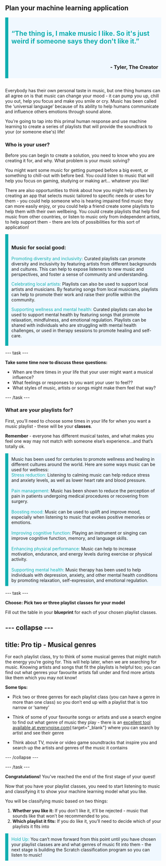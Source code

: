 ## Plan your machine learning application

<div style='border-left: solid; border-width:10px; border-color: #0faeb0; background-color: aliceblue; padding: 10px;'>
<h2 style="color: #0faeb0">“The thing is, I make music I like. So it's just weird if someone says they don't like it.”</h2> </div>
<div style='border-left: solid; border-width:10px; border-color: #0faeb0; background-color: aliceblue; padding: 10px; text-align: right'>
<h3>- Tyler, The Creator</h3>
</div>
<br>

Everybody has their own personal taste in music, but one thing humans can all agree on is that music can change your mood - it can pump you up, chill you out, help you focus and make you smile or cry. Music has been called the ‘universal language’ because of its ability to help humans communicate and influence others emotions through sound alone. 

You’re going to tap into this primal human response and use machine learning to create a series of playlists that will provide the soundtrack to your (or someone else's) life!

### Who is your user?

Before you can begin to create a solution, you need to know who you are creating it for, and why. What problem is your music solving?

You might want some music for getting pumped before a big event, or something to chill-out with before bed. You could listen to music that will help you focus on gaming, studying or making art… whatever you like! 

There are also opportunities to think about how you might help others by creating an app that selects music tailored to specific needs or uses for them - you could help someone who is hearing impaired find music they can more easily enjoy, or you could help a friend create some playlists to help them with their own wellbeing. You could create playlists that help find music from other countries, or listen to music only from independent artists, to help support them - there are lots of possibilities for this sort of application!

<div style='border-left: solid; border-width:10px; border-color: #0faeb0; background-color: aliceblue; padding: 10px;'>
<h3> Music for social good:</h3>

<span style="color: #0faeb0">Promoting diversity and inclusivity:</span> Curated playlists can promote diversity and inclusivity by featuring artists from different backgrounds and cultures. This can help to expose listeners to new music and perspectives, and foster a sense of community and understanding.

<span style="color: #0faeb0">Celebrating local artists:</span> Playlists can also be used to support local artists and musicians. By featuring songs from local musicians, playlists can help to promote their work and raise their profile within the community.

<span style="color: #0faeb0">Supporting wellness and mental health:</span> Curated playlists can also be used to support mental health by featuring songs that promote relaxation, mindfulness, and emotional regulation. Playlists can be shared with individuals who are struggling with mental health challenges, or used in therapy sessions to promote healing and self-care.

</div>

--- task ---

**Take some time now to discuss these questions:**

+ When are there times in your life that your user might want a musical influence?
+ What feelings or responses to you want your user to feel??
+ What styles of music, artists or songs might make them feel that way?

--- /task ---

### What are your playlists for?

First, you’ll need to choose some times in your life for when you want a music playlist - these will be your **classes**. 

**Remember** - everyone has different musical tastes, and what makes you feel one way may not match with someone else’s experience…and that’s totally ok.

<div style='border-left: solid; border-width:10px; border-color: #0faeb0; background-color: aliceblue; padding: 10px;'>
Music has been used for centuries to promote wellness and healing in different cultures around the world. Here are some ways music can be used for wellness:
<br>
<span style="color: #0faeb0">Stress reduction:</span> Listening to calming music can help reduce stress and anxiety levels, as well as lower heart rate and blood pressure.
<br><br>
<span style="color: #0faeb0">Pain management:</span> Music has been shown to reduce the perception of pain in patients undergoing medical procedures or recovering from surgery.
<br><br>
<span style="color: #0faeb0">Boosting mood:</span> Music can be used to uplift and improve mood, especially when listening to music that evokes positive memories or emotions.
<br><br>
<span style="color: #0faeb0">Improving cognitive function:</span> Playing an instrument or singing can improve cognitive function, memory, and language skills.
<br><br>
<span style="color: #0faeb0">Enhancing physical performance:</span> Music can help to increase motivation, endurance, and energy levels during exercise or physical activity.
<br><br>
<span style="color: #0faeb0">Supporting mental health:</span> Music therapy has been used to help individuals with depression, anxiety, and other mental health conditions by promoting relaxation, self-expression, and emotional regulation.
<br>
</div>

--- task ---

**Choose: Pick two or three playlist classes for your model**

Fill out the table in your **blueprint** for each of your chosen playlist classes. 

--- collapse ---
---
title: Pro tip - Musical genres
---

For each playlist class, try to think of some musical genres that might match the energy you’re going for. This will help later, when we are searching for music. Knowing artists and songs that fit the playlists is helpful too; you can find out what genres your favourite artists fall under and find more artists like them which you may not know!

**Some tips:**
+ Pick two or three genres for each playlist class (you can have a genre in more than one class) so you don’t end up with a playlist that is too narrow or ‘samey’

+ Think of some of your favourite songs or artists and use a search engine to find out what genre of music they play - there is an [excellent tool available at everynoise.com](https://everynoise.com/){:target="_blank"} where you can search by artist and see their genre

+ Think about TV, movie or video game soundtracks that inspire you and search up the artists and genres of the music it contains

--- /collapse ---

--- /task ---

**Congratulations!** You've reached the end of the first stage of your quest! 

Now that you have your playlist classes, you need to start listening to music and classifying it to show your machine learning model what you like.

You will be classifying music based on two things: 
1. **Whether you like it:** If you don’t like it, it’ll be rejected - music that sounds like that won’t be recommended to you.
2. **Which playlist it fits:** If you do like it, you’ll need to decide which of your playlists it fits into

<p style='border-left: solid; border-width:10px; border-color: #0faeb0; background-color: aliceblue; padding: 10px;'>
<span style="color: #0faeb0">Hold Up:</span> You can’t move forward from this point until you have chosen your playlist classes are and what genres of music fit into them - the next stage is building the Scratch classification program so you can listen to music!
</p>
